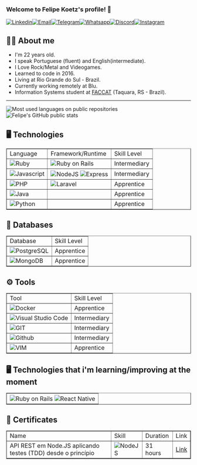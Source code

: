 ### Welcome to Felipe Koetz's profile! 👋


[![Linkedin](https://img.shields.io/badge/LinkedIn-0077B5?style=for-the-badge&logo=linkedin&logoColor=white)](https://www.linkedin.com/in/felipekoetz/)[![Email](https://img.shields.io/badge/Gmail-D14836?style=for-the-badge&logo=gmail&logoColor=white)](mailto:felipehenssler@gmail.com)[![Telegram](https://img.shields.io/badge/Telegram-2CA5E0?style=for-the-badge&logo=telegram&logoColor=white)](@felipe_koetz)[![Whatsapp](https://img.shields.io/badge/WhatsApp-25D366?style=for-the-badge&logo=whatsapp&logoColor=white)](51995504298)[![Discord](https://img.shields.io/badge/Discord-7289DA?style=for-the-badge&logo=discord&logoColor=white)](https://discordapp.com/users/5716)[![Instagram](https://img.shields.io/badge/Instagram-E4405F?style=for-the-badge&logo=instagram&logoColor=white)](https://www.instagram.com/fekoetz)

## 👨‍💻 About me

<ul>
    <li>I'm 22 years old.</li>
    <li>I speak Portuguese (fluent) and English(intermediate).</li>
    <li>I Love Rock/Metal and Videogames.</li>
    <li>Learned to code in 2016.</li>
    <li>Living at Rio Grande do Sul - Brazil.</li>
    <li>Currently working remotely at Blu.</li>
    <li>Information Systems student at <a href="https://www2.faccat.br/portal/">FACCAT</a> (Taquara, RS - Brazil).</li>
</ul>

<hr>

![Most used languages on public repositories](https://github-readme-stats.vercel.app/api/top-langs/?username=FelipeHensslerKoetz&theme=tokyonight)
![Felipe's GitHub public stats](https://github-readme-stats.vercel.app/api?username=FelipeHensslerKoetz&show_icons=true&theme=tokyonight)

## 🖥️ Technologies

<table border="1">
    <tr>
        <td>Language</td>
        <td>Framework/Runtime</td>
        <td>Skill Level</td>
    </tr>
    <tr>
        <td><img alt="Ruby" align="center" src="https://img.shields.io/badge/Ruby-CC342D?style=for-the-badge&logo=ruby&logoColor=white" /></td>
        <td><img alt="Ruby on Rails" align="center" src="https://img.shields.io/badge/Ruby_on_Rails-CC0000?style=for-the-badge&logo=ruby-on-rails&logoColor=white"          /></td>
        <td>Intermediary</td>
    </tr>
    <tr>
        <td><img alt="Javascript" align="center" src="https://img.shields.io/badge/JavaScript-F7DF1E?style=for-the-badge&logo=javascript&logoColor=black" /></td>
        <td>
            <div style="display: inline_block">
                <img alt="NodeJS" align="center" src="https://img.shields.io/badge/Node.js-43853D?style=for-the-badge&logo=node.js&logoColor=white" />
                <img alt="Express" align="center" src="https://img.shields.io/badge/Express.js-404D59?style=for-the-badge" />
            </div>
        </td>
        <td>Intermediary</td>
    </tr>
    <tr>
        <td><img alt="PHP" align="center" src="https://img.shields.io/badge/PHP-777BB4?style=for-the-badge&logo=php&logoColor=white" /></td>
        <td><img alt="Laravel" align="center" src="https://img.shields.io/badge/Laravel-FF2D20?style=for-the-badge&logo=laravel&logoColor=white" /></td>
        <td>Apprentice</td>
    </tr>
     <tr>
        <td><img alt="Java" align="center" src="https://img.shields.io/badge/Java-ED8B00?style=for-the-badge&logo=java&logoColor=white" /></td>
        <td></td>
        <td>Apprentice</td>
    </tr>
    <tr>
        <td><img alt="Python" align="center" src="https://img.shields.io/badge/Python-14354C?style=for-the-badge&logo=python&logoColor=white" /></td>
        <td></td>
        <td>Apprentice</td>
    </tr>
</table>

## 💾 Databases
<table border="1">
    <tr>
        <td>Database</td>
        <td>Skill Level</td>
    </tr>
    <tr>
        <td><img alt="PostgreSQL" align="center" src="https://img.shields.io/badge/PostgreSQL-316192?style=for-the-badge&logo=postgresql&logoColor=white"/></td>
        <td>Apprentice</td>
    </tr>
       <tr>
        <td><img alt="MongoDB" align="center" src="https://img.shields.io/badge/MongoDB-4EA94B?style=for-the-badge&logo=mongodb&logoColor=white" /></td>
        <td>Apprentice</td>
    </tr>
</table>

## ⚙️ Tools 

<table border="1">
    <tr> 
        <td>Tool</td>
        <td>Skill Level</td>
    </tr> 
    <tr> 
        <td><img alt="Docker" align="center" src="https://img.shields.io/badge/Docker-2CA5E0?style=for-the-badge&logo=docker&logoColor=white"/></td>
        <td>Apprentice</td>
    </tr>
    <tr> 
        <td><img alt="Visual Studio Code" align="center" src="https://img.shields.io/badge/Visual_Studio_Code-0078D4?style=for-the-badge&logo=visual%20studio%20code&logoColor=white"/></td>
        <td>Intermediary</td>
    </tr>
    <tr> 
        <td><img alt="GIT" align="center" src="https://img.shields.io/badge/Git-F05032?style=for-the-badge&logo=git&logoColor=white"/></td>
        <td>Intermediary</td>
    </tr> 
     <tr> 
        <td><img alt="Github" align="center" src="https://img.shields.io/badge/GitHub-100000?style=for-the-badge&logo=github&logoColor=white"/></td>
        <td>Intermediary</td>
    </tr> 
    <tr> 
        <td><img alt="VIM" align="center" src="https://img.shields.io/badge/VIM-%2311AB00.svg?&style=for-the-badge&logo=vim&logoColor=white"/></td>
        <td>Apprentice</td>
    </tr> 
</table>


## 🖥️ Technologies that i'm learning/improving at the moment

<table border="1">
    <tr>
        <td>
            <div style="display: inline_block">
                <img alt="Ruby on Rails" align="center" src="https://img.shields.io/badge/Ruby_on_Rails-CC0000?style=for-the-badge&logo=ruby-on-rails&logoColor=white"/>
                <img alt="React Native" align="center" src="https://img.shields.io/badge/React_Native-20232A?style=for-the-badge&logo=react&logoColor=61DAFB" />
</div>
        </td>
    </tr>
</table>

## 📜 Certificates
<table border="1">
    <tr> 
        <td>Name</td>
        <td>Skill</td>
        <td>Duration</td>
        <td>Link</td>
    </tr>
    <tr>
        <td>API REST em Node.JS aplicando testes (TDD) desde o princípio</td>
        <td><img alt="NodeJS" align="center" src="https://img.shields.io/badge/Node.js-43853D?style=for-the-badge&logo=node.js&logoColor=white" /></td>
        <td>31 hours</td>
        <td><a href="https://www.cod3r.com.br/certificates/bd0ewfwz9f">Link</a></td>
    </tr>
</table>








